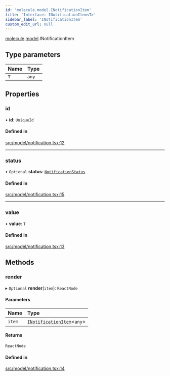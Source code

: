 ```yaml
---
id: 'molecule.model.INotificationItem'
title: 'Interface: INotificationItem<T>'
sidebar_label: 'INotificationItem'
custom_edit_url: null
---
```


[molecule](../namespaces/molecule).[model](../namespaces/molecule.model).INotificationItem

## Type parameters

| Name | Type  |
| :--- | :---- |
| `T`  | `any` |

## Properties

### id

• **id**: `UniqueId`

#### Defined in

[src/model/notification.tsx:12](https://github.com/DTStack/molecule/blob/46c80551/src/model/notification.tsx#L12)

---

### status

• `Optional` **status**: [`NotificationStatus`](../enums/molecule.model.NotificationStatus)

#### Defined in

[src/model/notification.tsx:15](https://github.com/DTStack/molecule/blob/46c80551/src/model/notification.tsx#L15)

---

### value

• **value**: `T`

#### Defined in

[src/model/notification.tsx:13](https://github.com/DTStack/molecule/blob/46c80551/src/model/notification.tsx#L13)

## Methods

### render

▸ `Optional` **render**(`item`): `ReactNode`

#### Parameters

| Name   | Type                                                            |
| :----- | :-------------------------------------------------------------- |
| `item` | [`INotificationItem`](molecule.model.INotificationItem)<`any`\> |

#### Returns

`ReactNode`

#### Defined in

[src/model/notification.tsx:14](https://github.com/DTStack/molecule/blob/46c80551/src/model/notification.tsx#L14)

